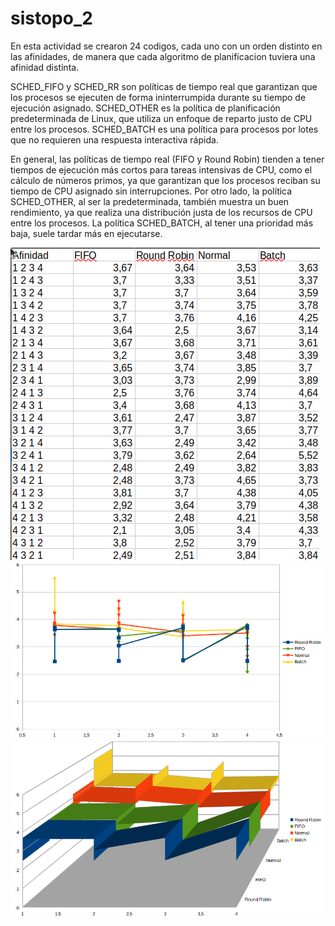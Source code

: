 # sistopo_2

En esta actividad se crearon 24 codigos, cada uno con un orden distinto en las afinidades, de manera que cada algoritmo de planificacion tuviera una afinidad distinta.

SCHED_FIFO y SCHED_RR son políticas de tiempo real que garantizan que los procesos se ejecuten de forma ininterrumpida durante su tiempo de ejecución asignado.
SCHED_OTHER es la política de planificación predeterminada de Linux, que utiliza un enfoque de reparto justo de CPU entre los procesos. 
SCHED_BATCH es una política para procesos por lotes que no requieren una respuesta interactiva rápida.

En general, las políticas de tiempo real (FIFO y Round Robin) tienden a tener tiempos de ejecución más cortos para tareas intensivas de CPU, como el cálculo de números primos, ya que garantizan que los procesos reciban su tiempo de CPU asignado sin interrupciones. Por otro lado, la política SCHED_OTHER, al ser la predeterminada, también muestra un buen rendimiento, ya que realiza una distribución justa de los recursos de CPU entre los procesos. La política SCHED_BATCH, al tener una prioridad más baja, suele tardar más en ejecutarse.

![Tabla con resultados](tabla.png)
![Grafico](Grafico.png)
![Grafico 3D](Grafico_3D.png)
